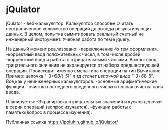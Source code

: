 # jQulator

jQulator - веб-калькулятор. Калькулятор способен считать неограниченное количество операций до вывода результирующих данных. В целом, попытка сымитировать реальный счетный не инженерный инструмент. Учебная работа по теме jquery.

На данный момент реализовано:
-переключение 4х тем оформления.
-корректный ввод положительных чисел, в том числе дробей.
-корректный ввод и работа с отрицательными числами. Важно: ввод трицательного значения не экранируется от набора предшествующей операции. Происходит именно смена типа операции на тип Вычитание. Пример: цепочка
"-3+6*8/(-5)" и тд станет цепочкой вида "-3+6*8-5". Все,как у неинженерных
калькуляторов.
-основные арифметические функции.
-очистка последнего введенного числа и полная очистка поля ввода.

Планируется:
-Экранировка отрицательных значений и кусков цепочки в серии операций
(вопрос изучается).
-функции работы с памятью(вопрос в процессе изучения).

Публичная ссылка https://ipoluhin.github.io/jQulator/

